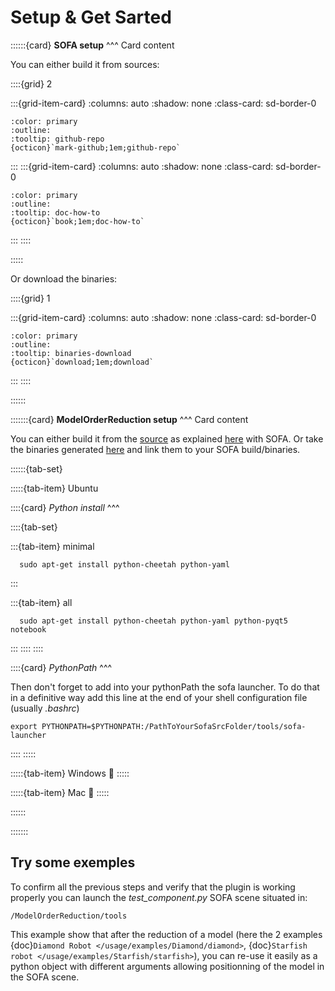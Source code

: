 # Setup & Get Sarted

::::::{card}
**SOFA setup**
^^^
Card content

You can either build it from sources:

::::{grid} 2

:::{grid-item-card}
:columns: auto
:shadow: none
:class-card: sd-border-0
```{button-link} https://github.com/sofa-framework/sofa
:color: primary
:outline:
:tooltip: github-repo
{octicon}`mark-github;1em;github-repo`
```
:::
:::{grid-item-card}
:columns: auto
:shadow: none
:class-card: sd-border-0
```{button-link} https://www.sofa-framework.org/community/doc/getting-started/build/linux/
:color: primary
:outline:
:tooltip: doc-how-to
{octicon}`book;1em;doc-how-to`
```
:::
::::

:::::

Or download the binaries:

::::{grid} 1

:::{grid-item-card}
:columns: auto
:shadow: none
:class-card: sd-border-0
```{button-link} https://www.sofa-framework.org/download/
:color: primary
:outline:
:tooltip: binaries-download
{octicon}`download;1em;download`
```
:::
::::

::::::

:::::::{card}
**ModelOrderReduction setup**
^^^
Card content

You can either build it from the [source](https://github.com/SofaDefrost/ModelOrderReduction) as explained [here](https://www.sofa-framework.org/community/doc/plugins/build-a-plugin-from-sources/) with SOFA.
Or take the binaries generated [here](https://github.com/SofaDefrost/ModelOrderReduction/releases/tag/release-master) and link them to your SOFA build/binaries.

::::::{tab-set}

:::::{tab-item} Ubuntu
<br>

::::{card}
*Python install*
^^^

::::{tab-set}

:::{tab-item} minimal

```console
  sudo apt-get install python-cheetah python-yaml
```
:::

:::{tab-item} all

```console
  sudo apt-get install python-cheetah python-yaml python-pyqt5 notebook
```
:::
::::
::::

::::{card}
*PythonPath*
^^^

Then don't forget to add into your pythonPath the sofa launcher.
To do that in a definitive way add this line at the end of your shell configuration file (usually *.bashrc*)

```console
export PYTHONPATH=$PYTHONPATH:/PathToYourSofaSrcFolder/tools/sofa-launcher
```
::::
:::::

:::::{tab-item} Windows
🚧 
:::::

:::::{tab-item} Mac
🚧
:::::

::::::

:::::::

## Try some exemples

To confirm all the previous steps and verify that the plugin is working properly you can launch the *test_component.py* SOFA scene situated in:

```
/ModelOrderReduction/tools
```

This example show that after the reduction of a model (here the 2 examples {doc}`Diamond Robot </usage/examples/Diamond/diamond>`,
{doc}`Starfish robot </usage/examples/Starfish/starfish>`), you can re-use it easily as a python object with different arguments 
allowing positionning of the model in the SOFA scene.